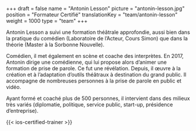 +++
draft			= false
name			= "Antonin Lesson"
picture			= "antonin-lesson.jpg"
position	 	= "Formateur Certifié"
translationKey	= "team/antonin-lesson"
weight			= 1000
type			= "team"
+++

Antonin Lesson a suivi une formation théâtrale approfondie, aussi bien dans la pratique du comédien (Laboratoire de l’Acteur, Cours Simon) que dans la théorie (Master à la Sorbonne Nouvelle).

Comédien, il met également en scène et coache des interprètes. En 2017, Antonin dirige une comédienne, qui lui propose alors d’animer une formation de prise de parole. Ce fut une révélation. Depuis, il œuvre à la création et à l’adaptation d’outils théâtraux à destination du grand public. Il accompagne de nombreuses personnes à la prise de parole en public et vidéo.

Ayant formé et coaché plus de 500 personnes, il intervient dans des milieux très variés (diplomatie, politique, service public, start-up, présidence d’entreprise).

{{< ios-certified-trainer >}}
